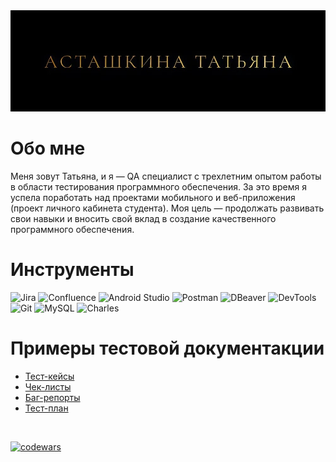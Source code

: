 <img src="https://raw.githubusercontent.com/Tatyana636/resume/refs/heads/main/assets/snapedit_1746543781343.jpeg" alt="Имя"/>

# Обо мне

Меня зовут Татьяна, и я — QA специалист с трехлетним опытом работы в области тестирования программного обеспечения. 
За это время я успела поработать над проектами мобильного и веб-приложения (проект личного кабинета студента).
Моя цель — продолжать развивать свои навыки и вносить свой вклад в создание качественного программного обеспечения.

# Инструменты
![Jira](https://img.shields.io/badge/-Jira-090909?style=for-the-badge&logo=jira&logoColor=47C5FB)
![Confluence](https://img.shields.io/badge/-Confluence-090909?style=for-the-badge&logo=confluence&logoColor=097CDB)
![Android Studio](https://img.shields.io/badge/-AndroidStudio-090909?style=for-the-badge&logo=androidstudio)
![Postman](https://img.shields.io/badge/-Postman-090909?style=for-the-badge&logo=postman&logoColor=F88C00)
![DBeaver](https://img.shields.io/badge/-DBeaver-090909?style=for-the-badge&logo=dbeaver)
![DevTools](https://img.shields.io/badge/-DevTools-090909?style=for-the-badge&logo=.devtools&logoColor=E5D3FF)
![Git](https://img.shields.io/badge/-Git-090909?style=for-the-badge&logo=git)
![MySQL](https://img.shields.io/badge/-MySQL-090909?style=for-the-badge&logo=mysql)
![Charles](https://img.shields.io/badge/-Charles-090909?style=for-the-badge&logo=charles)

# Примеры тестовой документакции

- [Тест-кейсы](../../blob/main/test_artifacts/test_cases.md)
- [Чек-листы](../../blob/main/test_artifacts/checklist.md)
- [Баг-репорты](../../blob/main/test_artifacts/bug_report.md)
- [Тест-план](../../blob/main/test_artifacts/test_plan.md)

<br>

[![codewars](https://www.codewars.com/users/TatyanaAstashkina/badges/large)](https://www.codewars.com/users/TatyanaAstashkina)  
